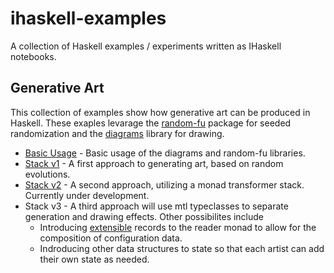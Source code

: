 # ihaskell-examples

A collection of Haskell examples / experiments written as IHaskell notebooks.

## Generative Art

This collection of examples show how generative art can be produced in Haskell. These exaples levarage the [random-fu](http://hackage.haskell.org/package/random-fu) package for seeded randomization and the [diagrams](https://archives.haskell.org/projects.haskell.org/diagrams/doc/quickstart.html) library for drawing.

* [Basic Usage](genart/basic_usage.ipynb) - Basic usage of the diagrams and random-fu libraries.
* [Stack v1](genart/stack_v1.ipynb) - A first approach to generating art, based on random evolutions.
* [Stack v2](genart/stack_v2.ipynb) - A second approach, utilizing a monad transformer stack. Currently under development.
* Stack v3 - A third approach will use mtl typeclasses to separate generation and drawing effects. Other possibilites include
  * Introducing [extensible](https://hackage.haskell.org/package/extensible) records to the reader monad to allow for the composition of configuration data.
  * Indroducing other data structures to state so that each artist can add their own state as needed.
